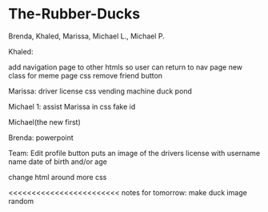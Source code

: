 # The-Rubber-Ducks
Brenda, Khaled, Marissa, Michael L., Michael P.

Khaled:

add navigation page to other htmls so user can return to nav page
new class for meme page
css
remove friend button

Marissa:
driver license
css
vending machine
duck pond


Michael 1:
assist Marissa in css
fake id

Michael(the new first)






Brenda:
powerpoint





Team:
Edit profile button puts an image of the drivers license with username name  date of birth and/or age


change html around
more css

<<<<<<<<<<<<<<<<<<<<<<<<
notes for tomorrow:
make duck image random
